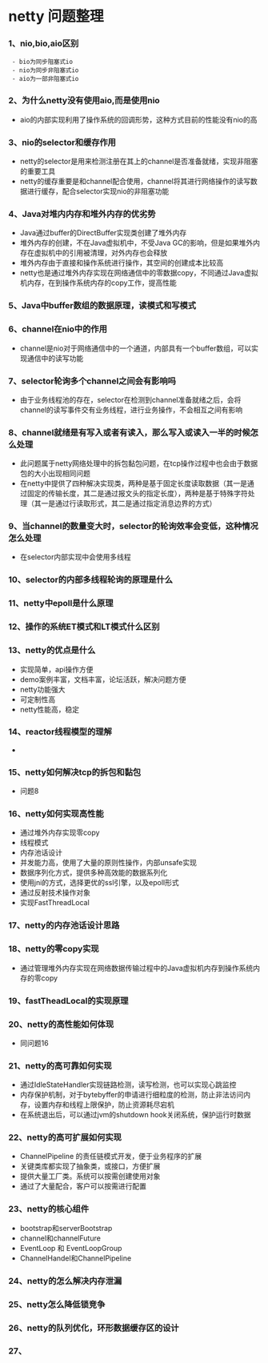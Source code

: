 # netty 问题整理
 ### 1、nio,bio,aio区别
     - bio为同步阻塞式io
     - nio为同步非阻塞式io
     - aio为一部非阻塞式io
 ### 2、为什么netty没有使用aio,而是使用nio
  - aio的内部实现利用了操作系统的回调形势，这种方式目前的性能没有nio的高
 ### 3、nio的selector和缓存作用
  - netty的selector是用来检测注册在其上的channel是否准备就绪，实现非阻塞的重要工具
  - netty的缓存重要是和channel配合使用，channel将其进行网络操作的读写数据进行缓存，配合selector实现nio的非阻塞功能
 ### 4、Java对堆内内存和堆外内存的优劣势
  - Java通过buffer的DirectBuffer实现类创建了堆外内存
  - 堆外内存的创建，不在Java虚拟机中，不受Java GC的影响，但是如果堆外内存在虚拟机中的引用被清理，对外内存也会释放
  - 堆外内存由于直接和操作系统进行操作，其空间的创建成本比较高
  - netty也是通过堆外内存实现在网络通信中的零数据copy，不同通过Java虚拟机内存，在到操作系统内存的copy工作，提高性能
 ### 5、Java中buffer数组的数据原理，读模式和写模式
 ### 6、channel在nio中的作用
  - channel是nio对于网络通信中的一个通道，内部具有一个buffer数组，可以实现通信中的读写功能
 ### 7、selector轮询多个channel之间会有影响吗
  - 由于业务线程池的存在，selector在检测到channel准备就绪之后，会将channel的读写事件交有业务线程，进行业务操作，不会相互之间有影响
 ### 8、channel就绪是有写入或者有读入，那么写入或读入一半的时候怎么处理
  - 此问题属于netty网络处理中的拆包黏包问题，在tcp操作过程中也会由于数据包的大小出现相同问题
  - 在netty中提供了四种解决实现类，两种是基于固定长度读取数据（其一是通过固定的传输长度，其二是通过报文头的指定长度），两种是基于特殊字符处理（其一是通过行读取形式，其二是通过指定消息边界的方式）
 ### 9、当channel的数量变大时，selector的轮询效率会变低，这种情况怎么处理
  - 在selector内部实现中会使用多线程
 ### 10、selector的内部多线程轮询的原理是什么
 ### 11、netty中epoll是什么原理

 ### 12、操作的系统ET模式和LT模式什么区别

 ### 13、netty的优点是什么
  - 实现简单，api操作方便
  - demo案例丰富，文档丰富，论坛活跃，解决问题方便
  - netty功能强大
  - 可定制性高
  - netty性能高，稳定
 ### 14、reactor线程模型的理解
  -
 ### 15、netty如何解决tcp的拆包和黏包
  - 问题8
 ### 16、netty如何实现高性能
  - 通过堆外内存实现零copy
  - 线程模式
  - 内存池话设计
  - 并发能力高，使用了大量的原则性操作，内部unsafe实现
  - 数据序列化方式，提供多种高效能的数据系列化
  - 使用jni的方式，选择更优的ssl引擎，以及epoll形式
  - 通过反射技术操作对象
  - 实现FastThreadLocal
 ### 17、netty的内存池话设计思路
 ### 18、netty的零copy实现
  - 通过管理堆外内存实现在网络数据传输过程中的Java虚拟机内存到操作系统内存的零copy
 ### 19、fastTheadLocal的实现原理

 ### 20、netty的高性能如何体现
  - 同问题16
 ### 21、netty的高可靠如何实现
  - 通过IdleStateHandler实现链路检测，读写检测，也可以实现心跳监控
  - 内存保护机制，对于bytebyffer的申请进行细粒度的检测，防止非法访问内存，设置内存和线程上限保护，防止资源耗尽宕机
  - 在系统退出后，可以通过jvm的shutdown hook关闭系统，保护运行时数据
 ### 22、netty的高可扩展如何实现
  - ChannelPipeline 的责任链模式开发，便于业务程序的扩展
  - 关键类库都实现了抽象类，或接口，方便扩展
  - 提供大量工厂类。系统可以按需创建使用对象
  - 通过了大量配合，客户可以按需进行配置
 ### 23、netty的核心组件
  - bootstrap和serverBootstrap
  - channel和channelFuture
  - EventLoop 和 EventLoopGroup
  - ChannelHandel和ChannelPipeline
 ### 24、netty的怎么解决内存泄漏
 ### 25、netty怎么降低锁竞争
 ### 26、netty的队列优化，环形数据缓存区的设计
 ### 27、
